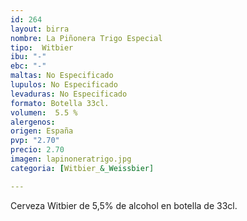 ```yaml
---
id: 264
layout: birra
nombre: La Piñonera Trigo Especial
tipo:  Witbier
ibu: "-"
ebc: "-"
maltas: No Especificado
lupulos: No Especificado
levaduras: No Especificado
formato: Botella 33cl.
volumen:  5.5 %
alergenos: 
origen: España
pvp: "2.70"
precio: 2.70
imagen: lapinoneratrigo.jpg
categoria: [Witbier_&_Weissbier]

---
```

Cerveza Witbier de 5,5% de alcohol en botella de 33cl.